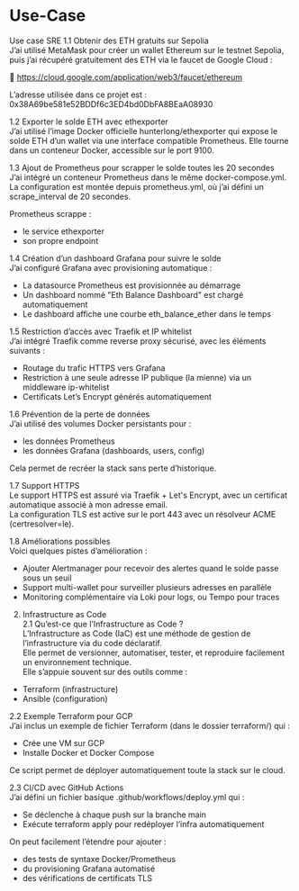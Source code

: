 # Use-Case
Use case SRE
1.1 Obtenir des ETH gratuits sur Sepolia  
J’ai utilisé MetaMask pour créer un wallet Ethereum sur le testnet Sepolia, puis j’ai récupéré gratuitement des ETH via le faucet de Google Cloud :

🔗 https://cloud.google.com/application/web3/faucet/ethereum

L’adresse utilisée dans ce projet est :
0x38A69be581e52BDDf6c3ED4bd0DbFA8BEaA08930

1.2 Exporter le solde ETH avec ethexporter  
J’ai utilisé l’image Docker officielle hunterlong/ethexporter qui expose le solde ETH d’un wallet via une interface compatible Prometheus. Elle tourne dans un conteneur Docker, accessible sur le port 9100.

1.3 Ajout de Prometheus pour scrapper le solde toutes les 20 secondes  
J’ai intégré un conteneur Prometheus dans le même docker-compose.yml.  
La configuration est montée depuis prometheus.yml, où j’ai défini un scrape_interval de 20 secondes.

Prometheus scrappe :

- le service ethexporter  
- son propre endpoint

1.4 Création d’un dashboard Grafana pour suivre le solde  
J’ai configuré Grafana avec provisioning automatique :

- La datasource Prometheus est provisionnée au démarrage  
- Un dashboard nommé "Eth Balance Dashboard" est chargé automatiquement  
- Le dashboard affiche une courbe eth_balance_ether dans le temps

1.5 Restriction d’accès avec Traefik et IP whitelist  
J’ai intégré Traefik comme reverse proxy sécurisé, avec les éléments suivants :

- Routage du trafic HTTPS vers Grafana  
- Restriction à une seule adresse IP publique (la mienne) via un middleware ip-whitelist  
- Certificats Let’s Encrypt générés automatiquement

1.6 Prévention de la perte de données  
J’ai utilisé des volumes Docker persistants pour :

- les données Prometheus  
- les données Grafana (dashboards, users, config)

Cela permet de recréer la stack sans perte d’historique.

1.7 Support HTTPS  
Le support HTTPS est assuré via Traefik + Let's Encrypt, avec un certificat automatique associé à mon adresse email.  
La configuration TLS est active sur le port 443 avec un résolveur ACME (certresolver=le).

1.8 Améliorations possibles  
Voici quelques pistes d’amélioration :

- Ajouter Alertmanager pour recevoir des alertes quand le solde passe sous un seuil  
- Support multi-wallet pour surveiller plusieurs adresses en parallèle  
- Monitoring complémentaire via Loki pour logs, ou Tempo pour traces  

2. Infrastructure as Code  
2.1 Qu’est-ce que l’Infrastructure as Code ?  
L’Infrastructure as Code (IaC) est une méthode de gestion de l’infrastructure via du code déclaratif.  
Elle permet de versionner, automatiser, tester, et reproduire facilement un environnement technique.  
Elle s’appuie souvent sur des outils comme :

- Terraform (infrastructure)  
- Ansible (configuration)

2.2 Exemple Terraform pour GCP  
J’ai inclus un exemple de fichier Terraform (dans le dossier terraform/) qui :

- Crée une VM sur GCP  
- Installe Docker et Docker Compose  

Ce script permet de déployer automatiquement toute la stack sur le cloud.

2.3 CI/CD avec GitHub Actions  
J’ai défini un fichier basique .github/workflows/deploy.yml qui :

- Se déclenche à chaque push sur la branche main  
- Exécute terraform apply pour redéployer l’infra automatiquement

On peut facilement l’étendre pour ajouter :

- des tests de syntaxe Docker/Prometheus  
- du provisioning Grafana automatisé  
- des vérifications de certificats TLS